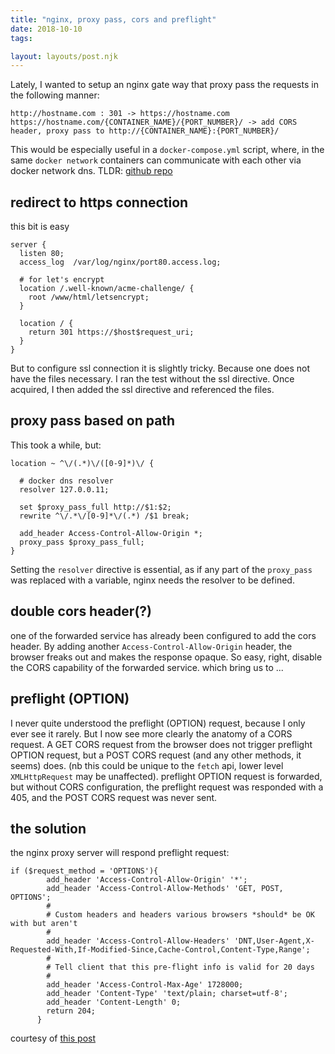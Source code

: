 ```yaml
---
title: "nginx, proxy pass, cors and preflight"
date: 2018-10-10
tags:

layout: layouts/post.njk
---
```

Lately, I wanted to setup an nginx gate way that proxy pass the requests in the following manner:

    http://hostname.com : 301 -> https://hostname.com
    https://hostname.com/{CONTAINER_NAME}/{PORT_NUMBER}/ -> add CORS header, proxy pass to http://{CONTAINER_NAME}:{PORT_NUMBER}/
    

This would be especially useful in a `docker-compose.yml` script, where, in the same `docker network` containers can communicate with each other via docker network dns. TLDR: [github repo](https://github.com/xgui3783/dockerNginxProxyPass)

redirect to https connection
----------------------------

this bit is easy

    server {
      listen 80;
      access_log  /var/log/nginx/port80.access.log;
    
      # for let's encrypt
      location /.well-known/acme-challenge/ {
        root /www/html/letsencrypt;
      }
    
      location / {
        return 301 https://$host$request_uri;
      }
    }
    

But to configure ssl connection it is slightly tricky. Because one does not have the files necessary. I ran the test without the ssl directive. Once acquired, I then added the ssl directive and referenced the files.

proxy pass based on path
------------------------

This took a while, but:

    location ~ ^\/(.*)\/([0-9]*)\/ {
    
      # docker dns resolver
      resolver 127.0.0.11;
    
      set $proxy_pass_full http://$1:$2;
      rewrite ^\/.*\/[0-9]*\/(.*) /$1 break;
    
      add_header Access-Control-Allow-Origin *;
      proxy_pass $proxy_pass_full;
    }
    

Setting the `resolver` directive is essential, as if any part of the `proxy_pass` was replaced with a variable, nginx needs the resolver to be defined.

double cors header(?)
---------------------

one of the forwarded service has already been configured to add the cors header. By adding another `Access-Control-Allow-Origin` header, the browser freaks out and makes the response opaque. So easy, right, disable the CORS capability of the forwarded service. which bring us to ...

preflight (OPTION)
------------------

I never quite understood the preflight (OPTION) request, because I only ever see it rarely. But I now see more clearly the anatomy of a CORS request. A GET CORS request from the browser does not trigger preflight OPTION request, but a POST CORS request (and any other methods, it seems) does. (nb this could be unique to the `fetch` api, lower level `XMLHttpRequest` may be unaffected). preflight OPTION request is forwarded, but without CORS configuration, the preflight request was responded with a 405, and the POST CORS request was never sent.

the solution
------------

the nginx proxy server will respond preflight request:

    if ($request_method = 'OPTIONS'){
            add_header 'Access-Control-Allow-Origin' '*';
            add_header 'Access-Control-Allow-Methods' 'GET, POST, OPTIONS';
            #
            # Custom headers and headers various browsers *should* be OK with but aren't
            #
            add_header 'Access-Control-Allow-Headers' 'DNT,User-Agent,X-Requested-With,If-Modified-Since,Cache-Control,Content-Type,Range';
            #
            # Tell client that this pre-flight info is valid for 20 days
            #
            add_header 'Access-Control-Max-Age' 1728000;
            add_header 'Content-Type' 'text/plain; charset=utf-8';
            add_header 'Content-Length' 0;
            return 204;
          }
    

courtesy of [this post](https://enable-cors.org/server_nginx.html)
